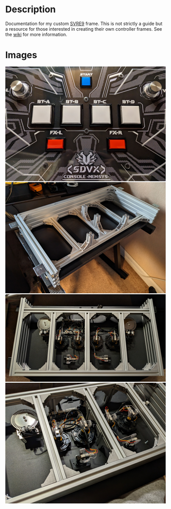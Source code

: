 # Description

Documentation for my custom [SVRE9](https://www.gamo2.com/en/index.php?dispatch=products.view&product_id=313) frame. This is not strictly a guide but a resource for those interested in creating their own controller frames. See the [wiki](https://github.com/Hoshikara/svre9-frame/wiki) for more information.

# Images
![Top panel](https://github.com/Hoshikara/svre9-frame/blob/main/images/complete_01.jpg)
![Assembled frame](https://github.com/Hoshikara/svre9-frame/blob/main/images/complete_02.jpg)
![Controller bottom top down](https://github.com/Hoshikara/svre9-frame/blob/main/images/complete_03.jpg)
![Controller bottom side view](https://github.com/Hoshikara/svre9-frame/blob/main/images/complete_04.jpg)
